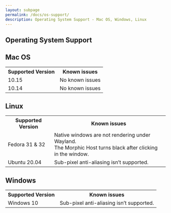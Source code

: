 ```yaml
---
layout: subpage
permalink: /docs/os-support/
description: Operating System Support - Mac OS, Windows, Linux 
---
```


<section id="getstarted">
  <div class="container pt-5 pb-5 jumbotron-small">
    <div class="row">
      <div class="col-md-12">
        <h1>Operating System Support</h1>
        <h2>Mac OS</h2>
        <table>
        	<tr><th>Supported Version</th><th>Known issues</th></tr>
        	<tr><td>10.15</td><td>No known issues</td></tr>
        	<tr><td>10.14</td><td>No known issues</td></tr>
        </table>
        <h2>Linux</h2>
        <table>
        	<tr><th>Supported Version</th><th>Known issues</th></tr>
        	<tr>
        		<td>Fedora 31 &amp; 32</td>
        		<td>
        			Native windows are not rendering under Wayland.<br/>
					The Morphic Host turns black after clicking in the window.
        		</td>
        	</tr>
        	<tr><td>Ubuntu 20.04</td><td>Sub-pixel anti-aliasing isn’t supported.</td></tr>
        </table>  
        <h2>Windows</h2>
        <table>
        	<tr><th>Supported Version</th><th>Known issues</th></tr>
        	<tr><td>Windows 10</td><td>Sub-pixel anti-aliasing isn’t supported.</td></tr>
        </table>        
      </div>
    </div>
  </div>
</section>